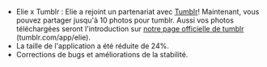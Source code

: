 - Elie x Tumblr : Elie a rejoint un partenariat avec [Tumblr](//tumblr.com)! Maintenant, vous pouvez partager jusqu'à 10 photos pour tumblr. Aussi vos photos téléchargées seront l'introduction sur [notre page officielle de tumblr](//tumblr.com/app/elie) (tumblr.com/app/elie).
- La taille de l'application a été réduite de 24%.
- Corrections de bugs et améliorations de la stabilité.